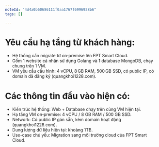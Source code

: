 ```yaml
---
noteId: "4d4a0b60686111f0aa1767f6996928b6"
tags: []

---
```


# Yêu cầu hạ tầng từ khách hàng:
- Hệ thống cần migrate từ on‑premise lên FPT Smart Cloud.
- Gồm 1 website cá nhân sử dụng Golang và 1 database MongoDB, chạy chung trên 1 VM.
- VM yêu cầu cấu hình: 4 vCPU, 8 GB RAM, 500 GB SSD, có public IP, có domain đã đăng ký (quangkhoi1228.com).

# Các thông tin đầu vào hiện có:
- Kiến trúc hệ thống: Web + Database chạy trên cùng VM hiện tại.
- Hạ tầng VM on‑premise: 4 vCPU / 8 GB RAM / 500 GB SSD.
- Network: Có public IP gán sẵn, kèm domain hoạt động (quangkhoi1228.com).
- Dung lượng dữ liệu hiện tại: khoảng 1TB.
- Use-case chủ yếu: Migration sang môi trường cloud của FPT Smart Cloud.